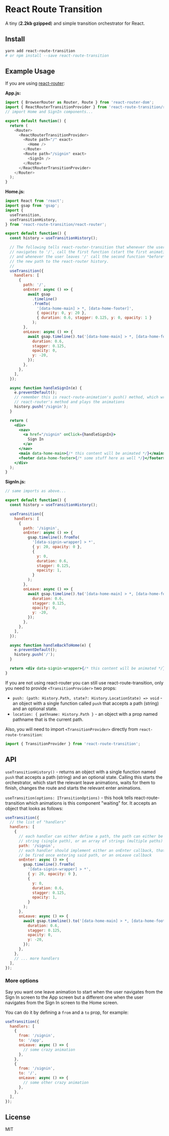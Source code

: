 # React Route Transition

A tiny (**2.2kb gzipped**) and simple transition orchestrator for React.

## Install

```sh
yarn add react-route-transition
# or npm install --save react-route-transition
```

## Example Usage

If you are using [react-router](https://github.com/ReactTraining/react-router):

**App.js:**

```js
import { BrowserRouter as Router, Route } from 'react-router-dom';
import { ReactRouterTransitionProvider } from 'react-route-transition/react-router';
// import Home and SignIn components...

export default function() {
  return (
    <Router>
      <ReactRouterTransitionProvider>
        <Route path="/" exact>
          <Home />
        </Route>
        <Route path="/signin" exact>
          <SignIn />
        </Route>
      </ReactRouterTransitionProvider>
    </Router>
  );
}
```

**Home.js:**

```jsx
import React from 'react';
import gsap from 'gsap';
import {
  useTransition,
  useTransitionHistory,
} from 'react-route-transition/react-router';

export default function() {
  const history = useTransitionHistory();

  // The following tells react-router-transition that whenever the user
  // navigates to '/', call the first function (start the first animation),
  // and whenever the user leaves '/' call the second function *before* pushing
  // the new path to the react-router history.
  //
  useTransition({
    handlers: [
      {
        path: '/',
        onEnter: async () => {
          await gsap
            .timeline()
            .fromTo(
              '[data-home-main] > *, [data-home-footer]',
              { opacity: 0, y: 20 },
              { duration: 0.6, stagger: 0.125, y: 0, opacity: 1 }
            );
        },
        onLeave: async () => {
          await gsap.timeline().to('[data-home-main] > *, [data-home-footer]', {
            duration: 0.6,
            stagger: 0.125,
            opacity: 0,
            y: -20,
          });
        },
      },
    ],
  });

  async function handleSignIn(e) {
    e.preventDefault();
    // remember this is react-route-animation's push() method, which wraps
    // react-router's method and plays the animations
    history.push('/signin');
  }

  return (
    <div>
      <nav>
        <a href="/signin" onClick={handleSignIn}>
          Sign In
        </a>
      </nav>
      <main data-home-main>{/* this content will be animated */}</main>
      <footer data-home-footer>{/* some stuff here as well */}</footer>
    </div>
  );
}
```

**SignIn.js:**

```jsx
// same imports as above...

export default function() {
  const history = useTransitionHistory();

  useTransition({
    handlers: [
      {
        path: '/signin',
        onEnter: async () => {
          gsap.timeline().fromTo(
            '[data-signin-wrapper] > *',
            { y: 20, opacity: 0 },
            {
              y: 0,
              duration: 0.6,
              stagger: 0.125,
              opacity: 1,
            }
          );
        },
        onLeave: async () => {
          await gsap.timeline().to('[data-home-main] > *, [data-home-footer]', {
            duration: 0.6,
            stagger: 0.125,
            opacity: 0,
            y: -20,
          });
        },
      },
    ],
  });

  async function handleBackToHome(e) {
    e.preventDefault();
    history.push('/');
  }

  return <div data-signin-wrapper>{/* this content will be animated */}</div>;
}
```

If you are not using react-router you can still use react-route-transition, only you need to provide `<TransitionProvider>` two props:

- `push: (path: History.Path, state?: History.LocationState) => void` - an object with a single function called `push` that accepts a path (string) and an optional state.
- `location: { pathname: History.Path }` - an object with a prop named pathname that is the current path.

Also, you will need to import `<TransitionProvider>` directly from `react-route-transition`:

```js
import { TransitionProvider } from 'react-route-transition';
```

## API

`useTransitionHistory()` - returns an object with a single function named `push` that accepts a path (string) and an optional state. Calling this starts the orchestrator, which start the relevant leave animations, waits for them to finish, changes the route and starts the relevant enter animations.

`useTransition(options: ITransitionOptions)` - this hook tells react-route-transition which animations is this component "waiting" for. It accepts an object that looks as follows:

```js
useTransition({
  // the list of "handlers"
  handlers: [
    {
      // each handler can either define a path, the path can either be a
      // string (single path), or an array of strings (multiple paths)
      path: '/signin',
      // each handler should implement either an onEnter callback, that will
      // be fired once entering said path, or an onLeave callback
      onEnter: async () => {
        gsap.timeline().fromTo(
          '[data-signin-wrapper] > *',
          { y: 20, opacity: 0 },
          {
            y: 0,
            duration: 0.6,
            stagger: 0.125,
            opacity: 1,
          }
        );
      },
      onLeave: async () => {
        await gsap.timeline().to('[data-home-main] > *, [data-home-footer]', {
          duration: 0.6,
          stagger: 0.125,
          opacity: 0,
          y: -20,
        });
      },
    },
    // ... more handlers
  ],
});
```

### More options

Say you want one leave animation to start when the user navigates from the Sign In screen to the App screen but a different one when the user navigates from the Sign In screen to the Home screen.

You can do it by defining a `from` and a `to` prop, for example:

```js
useTransition({
  handlers: [
    {
      from: '/signin',
      to: '/app',
      onLeave: async () => {
        // some crazy animation
      },
    },
    {
      from: '/signin',
      to: '/',
      onLeave: async () => {
        // some other crazy animation
      },
    },
  ],
});
```

## License

MIT
